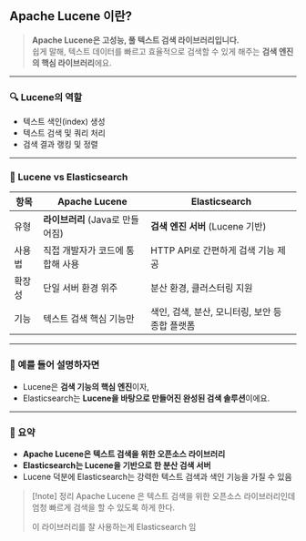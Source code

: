 ## Apache Lucene 이란?

> **Apache Lucene은 고성능, 풀 텍스트 검색 라이브러리입니다.**  
> 쉽게 말해, 텍스트 데이터를 빠르고 효율적으로 검색할 수 있게 해주는 **검색 엔진의 핵심 라이브러리**에요.

---
### 🔍 Lucene의 역할

- 텍스트 색인(index) 생성
- 텍스트 검색 및 쿼리 처리
- 검색 결과 랭킹 및 정렬
---

### 📌 Lucene vs Elasticsearch

|항목|Apache Lucene|Elasticsearch|
|---|---|---|
|유형|**라이브러리** (Java로 만들어짐)|**검색 엔진 서버** (Lucene 기반)|
|사용법|직접 개발자가 코드에 통합해 사용|HTTP API로 간편하게 검색 기능 제공|
|확장성|단일 서버 환경 위주|분산 환경, 클러스터링 지원|
|기능|텍스트 검색 핵심 기능만|색인, 검색, 분산, 모니터링, 보안 등 종합 플랫폼|

---

### 🔧 예를 들어 설명하자면

- Lucene은 **검색 기능의 핵심 엔진**이자,
- Elasticsearch는 **Lucene을 바탕으로 만들어진 완성된 검색 솔루션**이에요.

---

### 📖 요약

- **Apache Lucene은 텍스트 검색을 위한 오픈소스 라이브러리**
- **Elasticsearch는 Lucene을 기반으로 한 분산 검색 서버**
- Lucene 덕분에 Elasticsearch는 강력한 텍스트 검색과 색인 기능을 가질 수 있음

>[!note] 정리
>Apache Lucene 은 텍스트 검색을 위한 오픈소스 라이브러리인데 엄청 빠르게 검색을 할 수 있도록 하게 한다. 
>
>이 라이브러리를 잘 사용하는게 Elasticsearch 임
